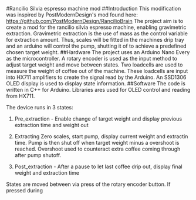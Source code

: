 #Rancilio Silvia espresso machine mod
##Introduction
This modification was inspired by PostModernDesign's mod found here: https://github.com/PostModernDesign/RancilioBrain
The project aim is to create a mod for the rancilio silvia espresso machine, enabling gravimetric extraction.
Gravimetric extraction is the use of mass as the control variable for extraction amount. Thus, scales will be fitted in the machines drip tray and an arduino will control the pump, shutting it of to achieve a predefined chosen target weight. 
##Hardware
The project uses an Arduino Nano Every as the microcontroller. A rotary encoder is used as the input method to adjust target weight and move between states.
Two loadcells are used to measure the weight of coffee out of the machine. These loadcells are input into HX711 amplifiers to create the signal read by the Arduino.
An SSD1306 OLED display is used to display state information.
##Software
The code is written in C++ for Arduino. Libraries ares used for OLED control and reading from HX711.

The device runs in 3 states:

1. Pre_extraction - Enable change of target weight and display previous extraction time and weight out


2. Extracting
Zero scales, start pump, display current weight and extractin time. Pump is then shut off when target weight minus a overshoot is reached. Overshoot used to counteract extra coffee coming through after pump shutoff.

3. Post_extraction - After a pause to let last coffee drip out, display final weight and extraction time

States are moved between via press of the rotary encoder button. If pressed during 
